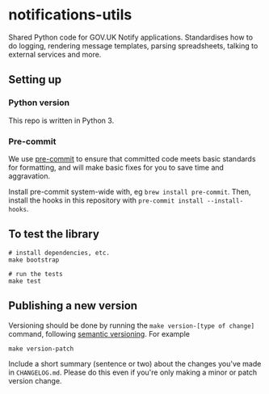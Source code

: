 # notifications-utils

Shared Python code for GOV.UK Notify applications. Standardises how to do logging, rendering message templates, parsing spreadsheets, talking to external services and more. 

## Setting up

### Python version

This repo is written in Python 3.

### Pre-commit

We use [pre-commit](https://pre-commit.com/) to ensure that committed code meets basic standards for formatting, and will make basic fixes for you to save time and aggravation.

Install pre-commit system-wide with, eg `brew install pre-commit`. Then, install the hooks in this repository with `pre-commit install --install-hooks`.

## To test the library

```
# install dependencies, etc.
make bootstrap

# run the tests
make test
```

## Publishing a new version

Versioning should be done by running the `make version-[type of change]` command, following [semantic versioning](https://semver.org/). For example

```
make version-patch
```

Include a short summary (sentence or two) about the changes you've made in `CHANGELOG.md`. Please do this even if you're only making a minor or patch version change.

